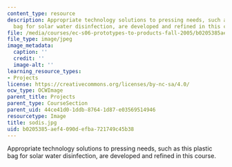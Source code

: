```yaml
---
content_type: resource
description: Appropriate technology solutions to pressing needs, such as this plastic
  bag for solar water disinfection, are developed and refined in this course.
file: /media/courses/ec-s06-prototypes-to-products-fall-2005/b0205385aef4090defba721749c45b38_sodis.jpg
file_type: image/jpeg
image_metadata:
  caption: ''
  credit: ''
  image-alt: ''
learning_resource_types:
- Projects
license: https://creativecommons.org/licenses/by-nc-sa/4.0/
ocw_type: OCWImage
parent_title: Projects
parent_type: CourseSection
parent_uid: 44ce41d0-1ddb-8764-1d87-e03569514946
resourcetype: Image
title: sodis.jpg
uid: b0205385-aef4-090d-efba-721749c45b38
---
```

Appropriate technology solutions to pressing needs, such as this plastic bag for solar water disinfection, are developed and refined in this course.